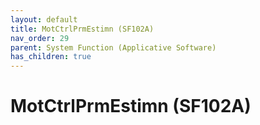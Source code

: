 ```yaml
---
layout: default
title: MotCtrlPrmEstimn (SF102A)
nav_order: 29
parent: System Function (Applicative Software)
has_children: true
---
```

# MotCtrlPrmEstimn (SF102A)
